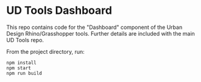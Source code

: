 # UD Tools Dashboard

This repo contains code for the "Dashboard" component of the Urban Design Rhino/Grasshopper tools. Further details are included with the main UD Tools repo.

From the project directory, run:  

`npm install`  
`npm start`  
`npm run build`  
